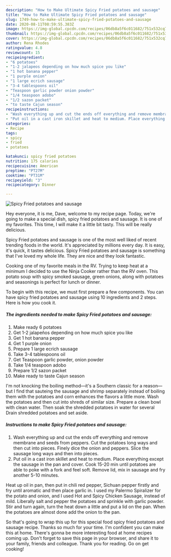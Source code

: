 ```yaml
---
description: "How to Make Ultimate Spicy Fried potatoes and sausage"
title: "How to Make Ultimate Spicy Fried potatoes and sausage"
slug: 1749-how-to-make-ultimate-spicy-fried-potatoes-and-sausage
date: 2020-08-11T08:59:55.383Z
image: https://img-global.cpcdn.com/recipes/06db8a5f6c011682/751x532cq70/spicy-fried-potatoes-and-sausage-recipe-main-photo.jpg
thumbnail: https://img-global.cpcdn.com/recipes/06db8a5f6c011682/751x532cq70/spicy-fried-potatoes-and-sausage-recipe-main-photo.jpg
cover: https://img-global.cpcdn.com/recipes/06db8a5f6c011682/751x532cq70/spicy-fried-potatoes-and-sausage-recipe-main-photo.jpg
author: Rena Rhodes
ratingvalue: 4.8
reviewcount: 15
recipeingredient:
- "6 potatoes"
- "1-2 jalapeos depending on how much spice you like"
- "1 hot banana pepper"
- "1 purple onion"
- "1 large ecrich sausage"
- "3-4 tablespoons oil"
- "Teaspoon garlic powder onion powder"
- "1/4 teaspoon adobo"
- "1/2 sazon packet"
- "to taste Cajun season"
recipeinstructions:
- "Wash everything up and cut the ends off everything and remove membrane and seeds from peppers. Cut the potatoes long ways and then cut into pieces. Finely dice the onion and peppers. Slice the sausage long ways and then into pieces."
- "Put oil in a cast iron skillet and heat to medium. Place everything except the sausage in the pan and cover. Cook 15-20 min until potatoes are able to poke with a fork and feel soft. Remove lid, mix in sausage and fry another 5-10 minutes."
categories:
- Recipe
tags:
- spicy
- fried
- potatoes

katakunci: spicy fried potatoes 
nutrition: 175 calories
recipecuisine: American
preptime: "PT27M"
cooktime: "PT31M"
recipeyield: "3"
recipecategory: Dinner

---
```



![Spicy Fried potatoes and sausage](https://img-global.cpcdn.com/recipes/06db8a5f6c011682/751x532cq70/spicy-fried-potatoes-and-sausage-recipe-main-photo.jpg)

Hey everyone, it is me, Dave, welcome to my recipe page. Today, we're going to make a special dish, spicy fried potatoes and sausage. It is one of my favorites. This time, I will make it a little bit tasty. This will be really delicious.

Spicy Fried potatoes and sausage is one of the most well liked of recent trending foods in the world. It's appreciated by millions every day. It is easy, it's quick, it tastes delicious. Spicy Fried potatoes and sausage is something that I've loved my whole life. They are nice and they look fantastic.

Cooking one of my favorite meals in the RV. Trying to keep heat at a minimum I decided to use the Ninja Cooker rather than the RV oven. This potato soup with spicy smoked sausage, green onions, along with potatoes and seasonings is perfect for lunch or dinner.


To begin with this recipe, we must first prepare a few components. You can have spicy fried potatoes and sausage using 10 ingredients and 2 steps. Here is how you cook it.

<!--inarticleads1-->

##### The ingredients needed to make Spicy Fried potatoes and sausage:

1. Make ready 6 potatoes
1. Get 1-2 jalapeños depending on how much spice you like
1. Get 1 hot banana pepper
1. Get 1 purple onion
1. Prepare 1 large ecrich sausage
1. Take 3-4 tablespoons oil
1. Get Teaspoon garlic powder, onion powder
1. Take 1/4 teaspoon adobo
1. Prepare 1/2 sazon packet
1. Make ready to taste Cajun season


I&#39;m not knocking the boiling method—it&#39;s a Southern classic for a reason—but I find that sauteing the sausage and shrimp separately instead of boiling them with the potatoes and corn enhances the flavors a little more. Wash the potatoes and then cut into shreds of similar size. Prepare a clean bowl with clean water. Then soak the shredded potatoes in water for several Drain shredded potatoes and set aside. 

<!--inarticleads2-->

##### Instructions to make Spicy Fried potatoes and sausage:

1. Wash everything up and cut the ends off everything and remove membrane and seeds from peppers. Cut the potatoes long ways and then cut into pieces. Finely dice the onion and peppers. Slice the sausage long ways and then into pieces.
1. Put oil in a cast iron skillet and heat to medium. Place everything except the sausage in the pan and cover. Cook 15-20 min until potatoes are able to poke with a fork and feel soft. Remove lid, mix in sausage and fry another 5-10 minutes.


Heat up oil in pan, then put in chili red pepper, Sichuan pepper firstly and fry until aromatic and then place garlic in. I used my Palermo Spiralizer for the potato and onion, and I used Hot and Spicy Chicken Sausage, instead of mild. Liberally salt and pepper the potatoes and sprinkle with garlic powder. Stir and turn again, turn the heat down a little and put a lid on the pan. When the potatoes are almost done add the onion to the pan. 

So that's going to wrap this up for this special food spicy fried potatoes and sausage recipe. Thanks so much for your time. I'm confident you can make this at home. There's gonna be more interesting food at home recipes coming up. Don't forget to save this page in your browser, and share it to your family, friends and colleague. Thank you for reading. Go on get cooking!
